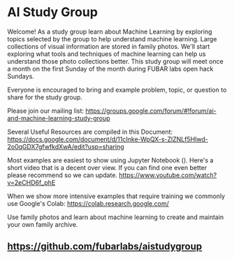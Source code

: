 # AI Study Group

Welcome! As a study group learn about Machine Learning by exploring topics selected by the group to help understand machine learning. Large collections of visual information are stored in family photos. We'll start exploring what tools and techniques of machine learning can help us understand those photo collections better. This study group will meet once a month on the first Sunday of the month during FUBAR labs open hack Sundays.

Everyone is encouraged to bring and example problem, topic, or question to share for the study group.

Please join our mailing list: https://groups.google.com/forum/#!forum/ai-and-machine-learning-study-group

Several Useful Resources are compiled in this Document:
https://docs.google.com/document/d/11cInke-WpQX-s-ZlZNLf5HIwd-2o0qGDX7gfwfkdXwA/edit?usp=sharing

Most examples are easiest to show using Jupyter Notebook (). Here's a short video that is a decent over view.  If you can find one even better please recommend so we can update.
https://www.youtube.com/watch?v=2eCHD6f_phE

When we show more intensive examples that require training we commonly use Google's Colab:
https://colab.research.google.com/

Use family photos and learn about machine learning to create and maintain your own family archive.

## https://github.com/fubarlabs/aistudygroup
